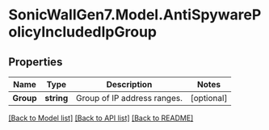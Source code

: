 # SonicWallGen7.Model.AntiSpywarePolicyIncludedIpGroup

## Properties

Name | Type | Description | Notes
------------ | ------------- | ------------- | -------------
**Group** | **string** | Group of IP address ranges. | [optional] 

[[Back to Model list]](../README.md#documentation-for-models) [[Back to API list]](../README.md#documentation-for-api-endpoints) [[Back to README]](../README.md)

